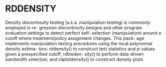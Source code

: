 # RDDENSITY
Density discontinuity testing (a.k.a. manipulation testing) is commonly employed in re- gression discontinuity designs and other program evaluation settings to detect perfect self- selection (manipulation) around a cutoff where treatment/policy assignment changes. This pack- age implements manipulation testing procedures using the local polynomial density estima- tors: rddensity() to construct test statistics and p-values given a prespecified cutoff, rdbwden- sity() to perform data-driven bandwidth selection, and rdplotdensity() to construct density plots.
